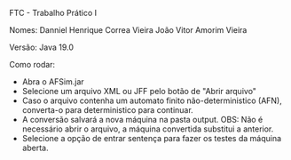 FTC - Trabalho Prático I

Nomes: Danniel Henrique Correa Vieira
       João Vitor Amorim Vieira

Versão: Java 19.0

Como rodar:

- Abra o AFSim.jar
- Selecione um arquivo XML ou JFF pelo botão de "Abrir arquivo"
- Caso o arquivo contenha um automato finito não-deterministico (AFN), converta-o para deterministico para continuar.
- A conversão salvará a nova máquina na pasta output.
    OBS: Não é necessário abrir o arquivo, a máquina convertida substitui a anterior.
- Selecione a opção de entrar sentença para fazer os testes da máquina aberta.
